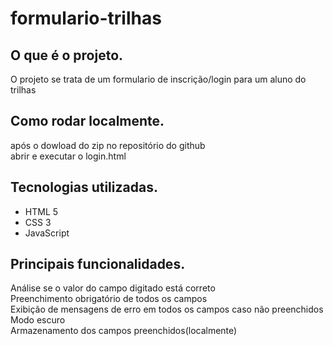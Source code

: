 # formulario-trilhas
## O que é o projeto.
  O projeto se trata de um formulario de inscrição/login para um aluno do trilhas <br>
## Como rodar localmente.
  após o dowload do zip no repositório do github <br>
  abrir e executar o login.html <br>
## Tecnologias utilizadas.
  * HTML 5
  * CSS 3
  * JavaScript
## Principais funcionalidades.
  Análise se o valor do campo digitado está correto <br>
  Preenchimento obrigatório de todos os campos <br>
  Exibição de mensagens de erro em todos os campos caso não preenchidos <br> 
  Modo escuro <br>
  Armazenamento dos campos preenchidos(localmente) <br>
